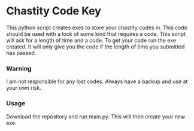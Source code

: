 # Chastity Code Key
This python script creates exes to store your chastity codes in. This code should be used with a lock of some kind that requires a code.
This script will ask for a length of time and a code. To get your code run the exe created. It will only give you the code if the length of time you submitted
has passed.

### Warning
I am not responsible for any lost codes. Always have a backup and use at your own risk.


### Usage
Download the repository and run main.py. This will then create your new exe. 


